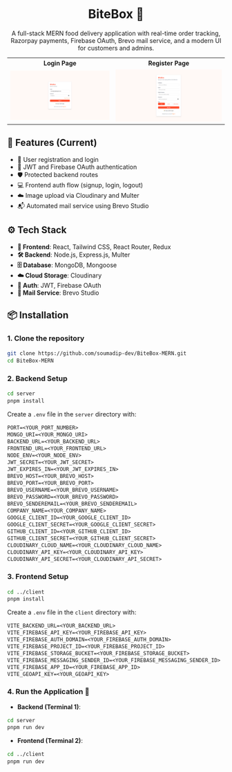 <h1 align="center">
  BiteBox 🍔
</h1>

<p align="center">
  A full-stack MERN food delivery application with real-time order tracking, Razorpay payments, Firebase OAuth, Brevo mail service, and a modern UI for customers and admins.
</p>

<table align="center">
  <tr>
    <th>Login Page</th>
    <th>Register Page</th>
  </tr>
  <tr>
    <td align="center">
      <img src="./client/public/loginPage_ss.png" alt="Login Page">
    </td>
    <td align="center">
      <img src="./client/public/registerPage_ss.png" alt="Register Page">
    </td>
  </tr>
</table>

## 🌟 Features (Current)

- 👤 User registration and login
- 🔑 JWT and Firebase OAuth authentication
- 🛡 Protected backend routes
- 💻 Frontend auth flow (signup, login, logout)
- ☁️ Image upload via Cloudinary and Multer
- 📬 Automated mail service using Brevo Studio

## ⚙️ Tech Stack

- **🎨 Frontend**: React, Tailwind CSS, React Router, Redux
- **🛠 Backend**: Node.js, Express.js, Multer
- **🗄 Database**: MongoDB, Mongoose
- **☁️ Cloud Storage**: Cloudinary
- **🔐 Auth**: JWT, Firebase OAuth
- **📧 Mail Service**: Brevo Studio

## 📦 Installation

### 1. Clone the repository

```bash
git clone https://github.com/soumadip-dev/BiteBox-MERN.git
cd BiteBox-MERN
```

### 2. Backend Setup

```bash
cd server
pnpm install
```

Create a `.env` file in the `server` directory with:

```env
PORT=<YOUR_PORT_NUMBER>
MONGO_URI=<YOUR_MONGO_URI>
BACKEND_URL=<YOUR_BACKEND_URL>
FRONTEND_URL=<YOUR_FRONTEND_URL>
NODE_ENV=<YOUR_NODE_ENV>
JWT_SECRET=<YOUR_JWT_SECRET>
JWT_EXPIRES_IN=<YOUR_JWT_EXPIRES_IN>
BREVO_HOST=<YOUR_BREVO_HOST>
BREVO_PORT=<YOUR_BREVO_PORT>
BREVO_USERNAME=<YOUR_BREVO_USERNAME>
BREVO_PASSWORD=<YOUR_BREVO_PASSWORD>
BREVO_SENDEREMAIL=<YOUR_BREVO_SENDEREMAIL>
COMPANY_NAME=<YOUR_COMPANY_NAME>
GOOGLE_CLIENT_ID=<YOUR_GOOGLE_CLIENT_ID>
GOOGLE_CLIENT_SECRET=<YOUR_GOOGLE_CLIENT_SECRET>
GITHUB_CLIENT_ID=<YOUR_GITHUB_CLIENT_ID>
GITHUB_CLIENT_SECRET=<YOUR_GITHUB_CLIENT_SECRET>
CLOUDINARY_CLOUD_NAME=<YOUR_CLOUDINARY_CLOUD_NAME>
CLOUDINARY_API_KEY=<YOUR_CLOUDINARY_API_KEY>
CLOUDINARY_API_SECRET=<YOUR_CLOUDINARY_API_SECRET>
```

### 3. Frontend Setup

```bash
cd ../client
pnpm install
```

Create a `.env` file in the `client` directory with:

```env
VITE_BACKEND_URL=<YOUR_BACKEND_URL>
VITE_FIREBASE_API_KEY=<YOUR_FIREBASE_API_KEY>
VITE_FIREBASE_AUTH_DOMAIN=<YOUR_FIREBASE_AUTH_DOMAIN>
VITE_FIREBASE_PROJECT_ID=<YOUR_FIREBASE_PROJECT_ID>
VITE_FIREBASE_STORAGE_BUCKET=<YOUR_FIREBASE_STORAGE_BUCKET>
VITE_FIREBASE_MESSAGING_SENDER_ID=<YOUR_FIREBASE_MESSAGING_SENDER_ID>
VITE_FIREBASE_APP_ID=<YOUR_FIREBASE_APP_ID>
VITE_GEOAPI_KEY=<YOUR_GEOAPI_KEY>
```

### 4. Run the Application 🚀

- **Backend (Terminal 1)**:

```bash
cd server
pnpm run dev
```

- **Frontend (Terminal 2)**:

```bash
cd ../client
pnpm run dev
```
